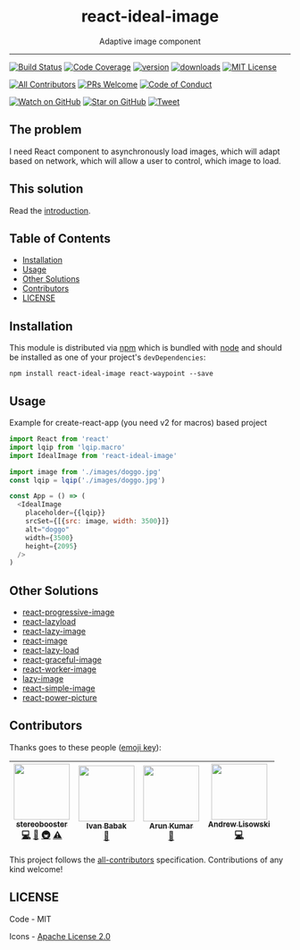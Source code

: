 <div align="center">
<h1>react-ideal-image</h1>

<p>Adaptive image component</p>
</div>

<hr />

[![Build Status][build-badge]][build]
[![Code Coverage][coverage-badge]][coverage]
[![version][version-badge]][package]
[![downloads][downloads-badge]][npmtrends]
[![MIT License][license-badge]][license]

[![All Contributors](https://img.shields.io/badge/all_contributors-4-orange.svg?style=flat-square)](#contributors)
[![PRs Welcome][prs-badge]][prs]
[![Code of Conduct][coc-badge]][coc]

[![Watch on GitHub][github-watch-badge]][github-watch]
[![Star on GitHub][github-star-badge]][github-star]
[![Tweet][twitter-badge]][twitter]

## The problem

I need React component to asynchronously load images, which will adapt based on network, which will allow a user to control, which image to load.

## This solution

Read the [introduction](introduction.md).

## Table of Contents

<!-- START doctoc generated TOC please keep comment here to allow auto update -->
<!-- DON'T EDIT THIS SECTION, INSTEAD RE-RUN doctoc TO UPDATE -->

- [Installation](#installation)
- [Usage](#usage)
- [Other Solutions](#other-solutions)
- [Contributors](#contributors)
- [LICENSE](#license)

<!-- END doctoc generated TOC please keep comment here to allow auto update -->

## Installation

This module is distributed via [npm][npm] which is bundled with [node][node] and
should be installed as one of your project's `devDependencies`:

```
npm install react-ideal-image react-waypoint --save
```

## Usage

Example for create-react-app (you need v2 for macros) based project

```js
import React from 'react'
import lqip from 'lqip.macro'
import IdealImage from 'react-ideal-image'

import image from './images/doggo.jpg'
const lqip = lqip('./images/doggo.jpg')

const App = () => (
  <IdealImage
    placeholder={{lqip}}
    srcSet={[{src: image, width: 3500}]}
    alt="doggo"
    width={3500}
    height={2095}
  />
)
```

## Other Solutions

- [react-progressive-image](https://github.com/FormidableLabs/react-progressive-image)
- [react-lazyload](https://github.com/jasonslyvia/react-lazyload)
- [react-lazy-image](https://github.com/sergiodxa/react-lazy-image)
- [react-image](https://github.com/mbrevda/react-image)
- [react-lazy-load](https://github.com/loktar00/react-lazy-load)
- [react-graceful-image](https://github.com/linasmnew/react-graceful-image)
- [react-worker-image](https://github.com/nitish24p/react-worker-image)
- [lazy-image](https://github.com/notwaldorf/lazy-image)
- [react-simple-image](https://github.com/bitjourney/react-simple-image)
- [react-power-picture](https://github.com/tvthatsme/react-power-picture)

## Contributors

Thanks goes to these people ([emoji key][emojis]):

<!-- ALL-CONTRIBUTORS-LIST:START - Do not remove or modify this section -->
<!-- prettier-ignore -->
| [<img src="https://avatars3.githubusercontent.com/u/179534?s=460&v=4" width="100px;"/><br /><sub><b>stereobooster</b></sub>](https://github.com/stereobooster)<br />[💻](https://github.com/stereobooster/react-ideal-image/commits?author=stereobooster "Code") [📖](https://github.com/stereobooster/react-ideal-image/commits?author=stereobooster "Documentation") [🚇](#infra-stereobooster "Infrastructure (Hosting, Build-Tools, etc)") [⚠️](https://github.com/stereobooster/react-ideal-image/commits?author=stereobooster "Tests") | [<img src="https://avatars1.githubusercontent.com/u/498274?s=460&v=4" width="100px;"/><br /><sub><b>Ivan Babak</b></sub>](https://github.com/sompylasar)<br />[📖](https://github.com/stereobooster/react-ideal-image/commits?author=sompylasar "Documentation") | [<img src="https://avatars1.githubusercontent.com/u/4299398?s=460&v=4" width="100px;"/><br /><sub><b>Arun Kumar</b></sub>](https://github.com/palerdot)<br />[📖](https://github.com/stereobooster/react-ideal-image/commits?author=palerdot "Documentation") | [<img src="https://avatars3.githubusercontent.com/u/1192452?v=4" width="100px;"/><br /><sub><b>Andrew Lisowski</b></sub>](http://hipstersmoothie.com)<br />[💻](https://github.com/stereobooster/react-ideal-image/commits?author=hipstersmoothie "Code") |
| :---: | :---: | :---: | :---: |

<!-- ALL-CONTRIBUTORS-LIST:END -->

This project follows the [all-contributors][all-contributors] specification.
Contributions of any kind welcome!

## LICENSE

Code - MIT

Icons - [Apache License 2.0](https://github.com/google/material-design-icons/blob/master/LICENSE)

[npm]: https://www.npmjs.com/
[node]: https://nodejs.org
[build-badge]: https://img.shields.io/travis/stereobooster/react-ideal-image.svg?style=flat-square
[build]: https://travis-ci.org/stereobooster/react-ideal-image
[coverage-badge]: https://img.shields.io/codecov/c/github/stereobooster/react-ideal-image.svg?style=flat-square
[coverage]: https://codecov.io/github/stereobooster/react-ideal-image
[version-badge]: https://img.shields.io/npm/v/react-ideal-image.svg?style=flat-square
[package]: https://www.npmjs.com/package/react-ideal-image
[downloads-badge]: https://img.shields.io/npm/dm/react-ideal-image.svg?style=flat-square
[npmtrends]: http://www.npmtrends.com/react-ideal-image
[license-badge]: https://img.shields.io/npm/l/react-ideal-image.svg?style=flat-square
[license]: https://github.com/stereobooster/react-ideal-image/blob/master/LICENSE
[prs-badge]: https://img.shields.io/badge/PRs-welcome-brightgreen.svg?style=flat-square
[prs]: http://makeapullrequest.com
[donate-badge]: https://img.shields.io/badge/$-support-green.svg?style=flat-square
[coc-badge]: https://img.shields.io/badge/code%20of-conduct-ff69b4.svg?style=flat-square
[coc]: https://github.com/stereobooster/react-ideal-image/blob/master/other/CODE_OF_CONDUCT.md
[github-watch-badge]: https://img.shields.io/github/watchers/stereobooster/react-ideal-image.svg?style=social
[github-watch]: https://github.com/stereobooster/react-ideal-image/watchers
[github-star-badge]: https://img.shields.io/github/stars/stereobooster/react-ideal-image.svg?style=social
[github-star]: https://github.com/stereobooster/react-ideal-image/stargazers
[twitter]: https://twitter.com/intent/tweet?text=Check%20out%20react-ideal-image%20by%20%40stereobooster%20https%3A%2F%2Fgithub.com%2Fstereobooster%2Freact-ideal-image%20%F0%9F%91%8D
[twitter-badge]: https://img.shields.io/twitter/url/https/github.com/stereobooster/react-ideal-image.svg?style=social
[emojis]: https://github.com/kentcdodds/all-contributors#emoji-key
[all-contributors]: https://github.com/kentcdodds/all-contributors
